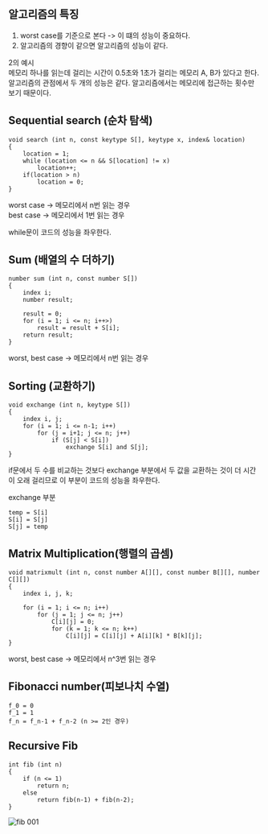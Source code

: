## 알고리즘의 특징

1. worst case를 기준으로 본다 -> 이 떄의 성능이 중요하다.
2. 알고리즘의 경향이 같으면 알고리즘의 성능이 같다.

2의 예시<br/>
메모리 하나를 읽는데 걸리는 시간이 0.5초와 1초가 걸리는 메모리 A, B가 있다고 한다.<br/>
알고리즘의 관점에서 두 개의 성능은 같다. 알고리즘에서는 메모리에 접근하는 횟수만 보기 때문이다.

## Sequential search (순차 탐색)

```
void search (int n, const keytype S[], keytype x, index& location)
{
    location = 1;
    while (location <= n && S[location] != x)
        location++;
    if(location > n)
        location = 0;
}
```

worst case -> 메모리에서 n번 읽는 경우<br/>
best case -> 메모리에서 1번 읽는 경우

while문이 코드의 성능을 좌우한다.

## Sum (배열의 수 더하기)

```
number sum (int n, const number S[])
{
    index i;
    number result;

    result = 0;
    for (i = 1; i <= n; i++>)
        result = result + S[i];
    return result;
}
```

worst, best case -> 메모리에서 n번 읽는 경우

## Sorting (교환하기)

```
void exchange (int n, keytype S[])
{
    index i, j;
    for (i = 1; i <= n-1; i++)
        for (j = i+1; j <= n; j++)
            if (S[j] < S[i])
                exchange S[i] and S[j];
}
```

if문에서 두 수를 비교하는 것보다 exchange 부분에서 두 값을 교환하는 것이 더 시간이 오래 걸리므로 이 부분이 코드의 성능을 좌우한다.

exchange 부분<br/>

```
temp = S[i]
S[i] = S[j]
S[j] = temp
```

## Matrix Multiplication(행렬의 곱셈)

```
void matrixmult (int n, const number A[][], const number B[][], number C[][])
{
    index i, j, k;

    for (i = 1; i <= n; i++)
        for (j = 1; j <= n; j++)
            C[i][j] = 0;
            for (k = 1; k <= n; k++)
                C[i][j] = C[i][j] + A[i][k] * B[k][j];
}
```

worst, best case -> 메모리에서 n^3번 읽는 경우

## Fibonacci number(피보나치 수열)

```
f_0 = 0
f_1 = 1
f_n = f_n-1 + f_n-2 (n >= 2인 경우)
```

## Recursive Fib

```
int fib (int n)
{
    if (n <= 1)
        return n;
    else
        return fib(n-1) + fib(n-2);
}
```

![fib 001](https://user-images.githubusercontent.com/67616146/158162500-437c6fcb-0ae2-4981-beb1-602b691e366e.jpeg)
